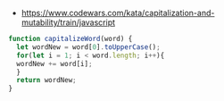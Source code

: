 * https://www.codewars.com/kata/capitalization-and-mutability/train/javascript
```javascript
function capitalizeWord(word) {
  let wordNew = word[0].toUpperCase();
  for(let i = 1; i < word.length; i++){
  wordNew += word[i];
  }
  return wordNew;
}
```